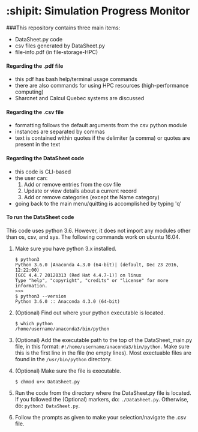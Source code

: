 # :shipit: Simulation Progress Monitor 

###This repository contains three main items:  
* DataSheet.py code  
* csv files generated by DataSheet.py  
* file-info.pdf (in file-storage-HPC)  

#### Regarding the .pdf file
* this pdf has bash help/terminal usage commands  
* there are also commands for using HPC resources (high-performance computing)  
* Sharcnet and Calcul Quebec systems are discussed  

#### Regarding the .csv file
* formatting follows the default arguments from the csv python module
* instances are separated by commas
* text is contained within quotes if the delimiter (a comma) or quotes are present in the text

#### Regarding the DataSheet code
* this code is CLI-based 
* the user can:
    1. Add or remove entries from the csv file
    2. Update or view details about a current record
    3. Add or remove categories (except the Name category)
* going back to the main menu/quitting is accomplished by typing 'q'

#### To run the DataSheet code
This code uses python 3.6. However, it does not import any modules other than os, csv, and sys. The following commands work on ubuntu 16.04.  

1. Make sure you have python 3.x installed.  

    ```
    $ python3
    Python 3.6.0 |Anaconda 4.3.0 (64-bit)| (default, Dec 23 2016, 12:22:00)
    [GCC 4.4.7 20120313 (Red Hat 4.4.7-1)] on linux
    Type "help", "copyright", "credits" or "license" for more information.
    >>>
    $ python3 --version
    Python 3.6.0 :: Anaconda 4.3.0 (64-bit)
    ```  

2. \(Optional) Find out where your python executable is located.  

    ```
    $ which python
    /home/username/anaconda3/bin/python
    ```  

3. \(Optional) Add the executable path to the top of the DataSheet_main.py file, in this format: `#!/home/username/anaconda3/bin/python`. Make sure this is the first line in the file (no empty lines). Most exectuable files are found in the `/usr/bin/python` directory.  
4. \(Optional) Make sure the file is executable.  

    ```
    $ chmod u+x DataSheet.py
    ```  

5. Run the code from the directory where the DataSheet.py file is located. If you followed the (Optional) markers, do: `./DataSheet.py`. Otherwise, do: `python3 DataSheet.py`.  
6. Follow the prompts as given to make your selection/navigate the .csv file. 
